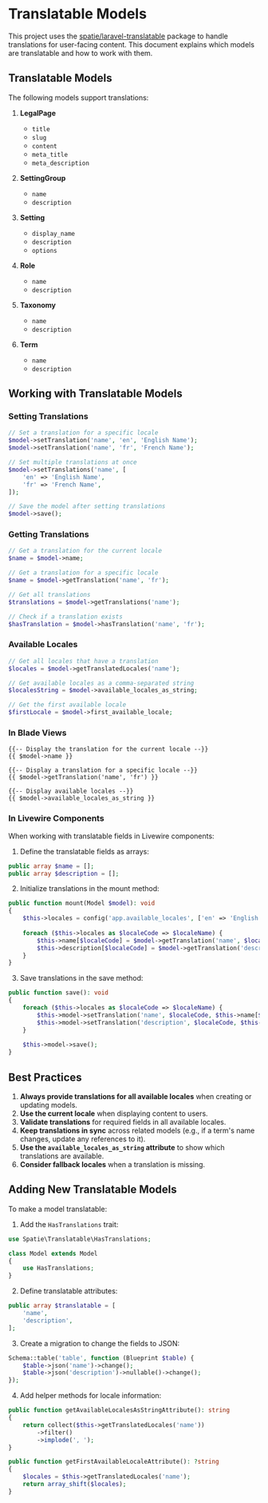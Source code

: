# Translatable Models

This project uses the [spatie/laravel-translatable](https://github.com/spatie/laravel-translatable) package to handle translations for user-facing content. This document explains which models are translatable and how to work with them.

## Translatable Models

The following models support translations:

1. **LegalPage**
   - `title`
   - `slug`
   - `content`
   - `meta_title`
   - `meta_description`

2. **SettingGroup**
   - `name`
   - `description`

3. **Setting**
   - `display_name`
   - `description`
   - `options`

4. **Role**
   - `name`
   - `description`

5. **Taxonomy**
   - `name`
   - `description`

6. **Term**
   - `name`
   - `description`

## Working with Translatable Models

### Setting Translations

```php
// Set a translation for a specific locale
$model->setTranslation('name', 'en', 'English Name');
$model->setTranslation('name', 'fr', 'French Name');

// Set multiple translations at once
$model->setTranslations('name', [
    'en' => 'English Name',
    'fr' => 'French Name',
]);

// Save the model after setting translations
$model->save();
```

### Getting Translations

```php
// Get a translation for the current locale
$name = $model->name;

// Get a translation for a specific locale
$name = $model->getTranslation('name', 'fr');

// Get all translations
$translations = $model->getTranslations('name');

// Check if a translation exists
$hasTranslation = $model->hasTranslation('name', 'fr');
```

### Available Locales

```php
// Get all locales that have a translation
$locales = $model->getTranslatedLocales('name');

// Get available locales as a comma-separated string
$localesString = $model->available_locales_as_string;

// Get the first available locale
$firstLocale = $model->first_available_locale;
```

### In Blade Views

```blade
{{-- Display the translation for the current locale --}}
{{ $model->name }}

{{-- Display a translation for a specific locale --}}
{{ $model->getTranslation('name', 'fr') }}

{{-- Display available locales --}}
{{ $model->available_locales_as_string }}
```

### In Livewire Components

When working with translatable fields in Livewire components:

1. Define the translatable fields as arrays:
```php
public array $name = [];
public array $description = [];
```

2. Initialize translations in the mount method:
```php
public function mount(Model $model): void
{
    $this->locales = config('app.available_locales', ['en' => 'English']);
    
    foreach ($this->locales as $localeCode => $localeName) {
        $this->name[$localeCode] = $model->getTranslation('name', $localeCode);
        $this->description[$localeCode] = $model->getTranslation('description', $localeCode);
    }
}
```

3. Save translations in the save method:
```php
public function save(): void
{
    foreach ($this->locales as $localeCode => $localeName) {
        $this->model->setTranslation('name', $localeCode, $this->name[$localeCode]);
        $this->model->setTranslation('description', $localeCode, $this->description[$localeCode]);
    }
    
    $this->model->save();
}
```

## Best Practices

1. **Always provide translations for all available locales** when creating or updating models.
2. **Use the current locale** when displaying content to users.
3. **Validate translations** for required fields in all available locales.
4. **Keep translations in sync** across related models (e.g., if a term's name changes, update any references to it).
5. **Use the `available_locales_as_string` attribute** to show which translations are available.
6. **Consider fallback locales** when a translation is missing.

## Adding New Translatable Models

To make a model translatable:

1. Add the `HasTranslations` trait:
```php
use Spatie\Translatable\HasTranslations;

class Model extends Model
{
    use HasTranslations;
}
```

2. Define translatable attributes:
```php
public array $translatable = [
    'name',
    'description',
];
```

3. Create a migration to change the fields to JSON:
```php
Schema::table('table', function (Blueprint $table) {
    $table->json('name')->change();
    $table->json('description')->nullable()->change();
});
```

4. Add helper methods for locale information:
```php
public function getAvailableLocalesAsStringAttribute(): string
{
    return collect($this->getTranslatedLocales('name'))
        ->filter()
        ->implode(', ');
}

public function getFirstAvailableLocaleAttribute(): ?string
{
    $locales = $this->getTranslatedLocales('name');
    return array_shift($locales);
}
``` 